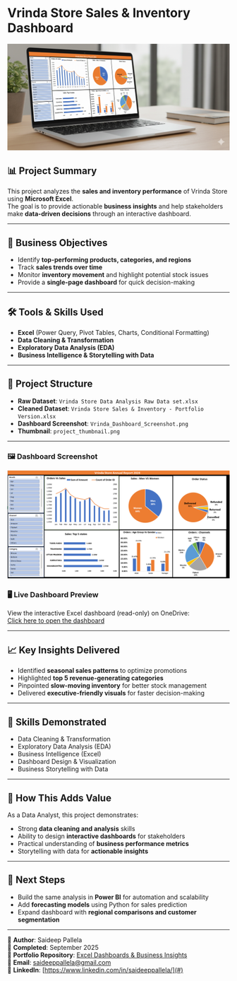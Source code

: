 # Vrinda Store Sales & Inventory Dashboard  

![Project Thumbnail](./project%20thumbnail.png)  

## 📊 Project Summary  
This project analyzes the **sales and inventory performance** of Vrinda Store using **Microsoft Excel**.  
The goal is to provide actionable **business insights** and help stakeholders make **data-driven decisions** through an interactive dashboard.  

---

## 🎯 Business Objectives  
- Identify **top-performing products, categories, and regions**  
- Track **sales trends over time**  
- Monitor **inventory movement** and highlight potential stock issues  
- Provide a **single-page dashboard** for quick decision-making  

---

## 🛠️ Tools & Skills Used  
- **Excel** (Power Query, Pivot Tables, Charts, Conditional Formatting)  
- **Data Cleaning & Transformation**  
- **Exploratory Data Analysis (EDA)**  
- **Business Intelligence & Storytelling with Data**  

---

## 📂 Project Structure  

- **Raw Dataset**: `Vrinda Store Data Analysis Raw Data set.xlsx`  
- **Cleaned Dataset**: `Vrinda Store Sales & Inventory - Portfolio Version.xlsx`  
- **Dashboard Screenshot**: `Vrinda_Dashboard_Screenshot.png`  
- **Thumbnail**: `project_thumbnail.png`

---
### 🖼️ Dashboard Screenshot

![Vrinda Dashboard](./Vrinda%20Dashboard%20Screenshot.png)


### 🖥️ Live Dashboard Preview
View the interactive Excel dashboard (read-only) on OneDrive:  
[Click here to open the dashboard](https://1drv.ms/x/c/2bb7e29997cf6540/EUBlz5eZ4rcggCsXAQAAAAABBIrEYQcBeHKtZO1HrdcwsQ?e=idnZEa)

---

## 📈 Key Insights Delivered  
- Identified **seasonal sales patterns** to optimize promotions  
- Highlighted **top 5 revenue-generating categories**  
- Pinpointed **slow-moving inventory** for better stock management  
- Delivered **executive-friendly visuals** for faster decision-making  

---

## 🧩 Skills Demonstrated  
- Data Cleaning & Transformation  
- Exploratory Data Analysis (EDA)  
- Business Intelligence (Excel)  
- Dashboard Design & Visualization  
- Business Storytelling with Data  

---

## 🚀 How This Adds Value  
As a Data Analyst, this project demonstrates:  
- Strong **data cleaning and analysis** skills  
- Ability to design **interactive dashboards** for stakeholders  
- Practical understanding of **business performance metrics**  
- Storytelling with data for **actionable insights**  

---

## 🔗 Next Steps  
- Build the same analysis in **Power BI** for automation and scalability  
- Add **forecasting models** using Python for sales prediction  
- Expand dashboard with **regional comparisons and customer segmentation**  

---

👤 **Author**: Saideep Pallela  
📅 **Completed**: September 2025  
🔗 **Portfolio Repository**: [Excel Dashboards & Business Insights](https://github.com/saideeppallela/Excel-Dashboards-and-Business-Insights)  
📧 **Email**: saideeppallela@gmail.com  
💼 **LinkedIn**: [https://www.linkedin.com/in/saideeppallela/](#)  
